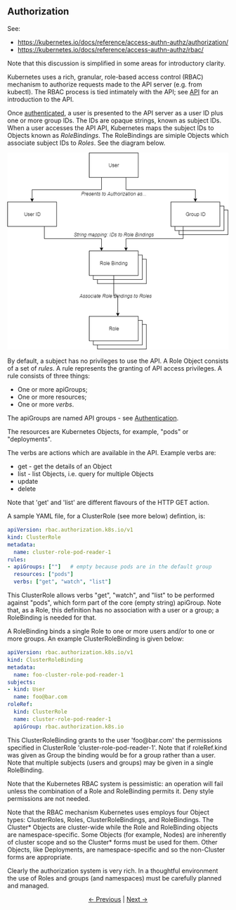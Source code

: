 ## Authorization

See:
* https://kubernetes.io/docs/reference/access-authn-authz/authorization/
* https://kubernetes.io/docs/reference/access-authn-authz/rbac/

Note that this discussion is simplified in some areas for introductory clarity.

Kubernetes uses a rich, granular, role-based access control (RBAC) mechanism to authorize requests made to the
API server (e.g. from kubectl). The RBAC process is tied intimately with the API; see
[API](./API.md "The Kubernetes API") for an introduction to the API.

Once [authenticated](./Authentication.md "Authentication"), a user is presented to the API server as a user ID plus one or
more group IDs. The IDs are opaque strings, known as subject IDs. When a user accesses the API API, Kubernetes maps the
subject IDs to Objects known as *RoleBindings*. The RoleBindings are simiple Objects which associate subject IDs to *Roles*.
See the diagram below.

![Authorization process](./Authorization.png "Authorization process")

By default, a subject has no privileges to use the API. A Role Object consists of a set of *rules*. A rule represents the
granting of API access privileges. A rule consists of three things:
* One or more apiGroups;
* One or more resources;
* One or more *verbs*.

The apiGroups are named API groups - see [Authentication](./Authentication.md "Authentication").

The resources are Kubernetes Objects, for example, "pods" or "deployments".

The verbs are actions which are available in the API. Example verbs are:
* get - get the details of an Object
* list - list Objects, i.e. query for multiple Objects
* update
* delete

Note that 'get' and 'list' are different flavours of the HTTP GET action.

A sample YAML file, for a ClusterRole (see more below) defintion, is:
```yaml
apiVersion: rbac.authorization.k8s.io/v1
kind: ClusterRole
metadata:
  name: cluster-role-pod-reader-1
rules:
- apiGroups: [""]	# empty because pods are in the default group
  resources: ["pods"]
  verbs: ["get", "watch", "list"]
```
This ClusterRole allows verbs "get", "watch", and "list" to be performed against "pods", which form part of the core
(empty string) apiGroup. Note that, as a Role, this definition has no association with a user or a group; a
RoleBinding is needed for that.

A RoleBinding binds a single Role to one or more users and/or to one or more groups. An example ClusterRoleBinding
is given below:

```yaml
apiVersion: rbac.authorization.k8s.io/v1
kind: ClusterRoleBinding
metadata:
  name: foo-cluster-role-pod-reader-1
subjects:
- kind: User
  name: foo@bar.com
roleRef:
  kind: ClusterRole
  name: cluster-role-pod-reader-1
  apiGroup: rbac.authorization.k8s.io
```

This ClusterRoleBinding grants to the user 'foo\@bar.com' the permissions specified in ClusterRole
'cluster-role-pod-reader-1'. Note that if roleRef.kind was given as Group the binding would be for a group
rather than a user. Note that multiple subjects (users and groups) may be given in a single RoleBinding.

Note that the Kubernetes RBAC system is pessimistic: an operation will fail unless the combination of a Role
and RoleBinding permits it. Deny style permissions are not needed.

Note that the RBAC mechanism Kubernetes uses employs four Object types: ClusterRoles, Roles, ClusterRoleBindings, and
RoleBindings. The Cluster* Objects are cluster-wide while the Role and RoleBinding objects are namespace-specific.
Some Objects (for example, Nodes) are inherently of cluster scope and so the Cluster* forms must be used for them.
Other Objects, like Deployments, are namespace-specific and so the non-Cluster forms are appropriate.

Clearly the authorization system is very rich. In a thoughtful environment the use of Roles and groups (and
namespaces) must be carefully planned and managed.

<p align="center"><a href="./Authentication.md">&larr;&nbsp;Previous</a>&nbsp;&vert;&nbsp;<a href="./Logging.md">Next&nbsp;&rarr;</a></p>
